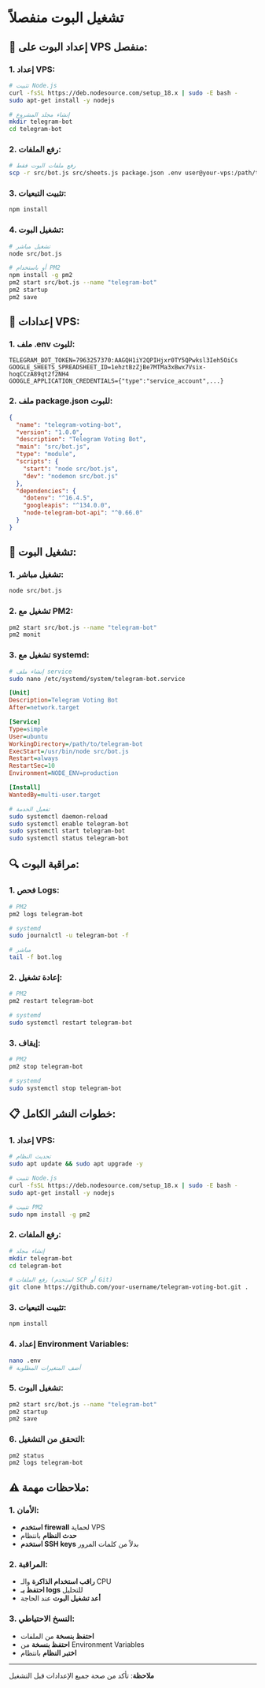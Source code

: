 # تشغيل البوت منفصلاً

## 🤖 إعداد البوت على VPS منفصل:

### 1. إعداد VPS:
```bash
# تثبيت Node.js
curl -fsSL https://deb.nodesource.com/setup_18.x | sudo -E bash -
sudo apt-get install -y nodejs

# إنشاء مجلد المشروع
mkdir telegram-bot
cd telegram-bot
```

### 2. رفع الملفات:
```bash
# رفع ملفات البوت فقط
scp -r src/bot.js src/sheets.js package.json .env user@your-vps:/path/to/telegram-bot/
```

### 3. تثبيت التبعيات:
```bash
npm install
```

### 4. تشغيل البوت:
```bash
# تشغيل مباشر
node src/bot.js

# أو باستخدام PM2
npm install -g pm2
pm2 start src/bot.js --name "telegram-bot"
pm2 startup
pm2 save
```

## 🔧 إعدادات VPS:

### 1. ملف .env للبوت:
```env
TELEGRAM_BOT_TOKEN=7963257370:AAGQH1iY2QPIHjxr0TY5QPwksl3Ieh5OiCs
GOOGLE_SHEETS_SPREADSHEET_ID=1ehztBzZjBe7MTMa3xBwx7Vsix-hoqCCzA89qt2f2NH4
GOOGLE_APPLICATION_CREDENTIALS={"type":"service_account",...}
```

### 2. ملف package.json للبوت:
```json
{
  "name": "telegram-voting-bot",
  "version": "1.0.0",
  "description": "Telegram Voting Bot",
  "main": "src/bot.js",
  "type": "module",
  "scripts": {
    "start": "node src/bot.js",
    "dev": "nodemon src/bot.js"
  },
  "dependencies": {
    "dotenv": "^16.4.5",
    "googleapis": "^134.0.0",
    "node-telegram-bot-api": "^0.66.0"
  }
}
```

## 🚀 تشغيل البوت:

### 1. تشغيل مباشر:
```bash
node src/bot.js
```

### 2. تشغيل مع PM2:
```bash
pm2 start src/bot.js --name "telegram-bot"
pm2 monit
```

### 3. تشغيل مع systemd:
```bash
# إنشاء ملف service
sudo nano /etc/systemd/system/telegram-bot.service
```

```ini
[Unit]
Description=Telegram Voting Bot
After=network.target

[Service]
Type=simple
User=ubuntu
WorkingDirectory=/path/to/telegram-bot
ExecStart=/usr/bin/node src/bot.js
Restart=always
RestartSec=10
Environment=NODE_ENV=production

[Install]
WantedBy=multi-user.target
```

```bash
# تفعيل الخدمة
sudo systemctl daemon-reload
sudo systemctl enable telegram-bot
sudo systemctl start telegram-bot
sudo systemctl status telegram-bot
```

## 🔍 مراقبة البوت:

### 1. فحص Logs:
```bash
# PM2
pm2 logs telegram-bot

# systemd
sudo journalctl -u telegram-bot -f

# مباشر
tail -f bot.log
```

### 2. إعادة تشغيل:
```bash
# PM2
pm2 restart telegram-bot

# systemd
sudo systemctl restart telegram-bot
```

### 3. إيقاف:
```bash
# PM2
pm2 stop telegram-bot

# systemd
sudo systemctl stop telegram-bot
```

## 📋 خطوات النشر الكامل:

### 1. إعداد VPS:
```bash
# تحديث النظام
sudo apt update && sudo apt upgrade -y

# تثبيت Node.js
curl -fsSL https://deb.nodesource.com/setup_18.x | sudo -E bash -
sudo apt-get install -y nodejs

# تثبيت PM2
sudo npm install -g pm2
```

### 2. رفع الملفات:
```bash
# إنشاء مجلد
mkdir telegram-bot
cd telegram-bot

# رفع الملفات (استخدم SCP أو Git)
git clone https://github.com/your-username/telegram-voting-bot.git .
```

### 3. تثبيت التبعيات:
```bash
npm install
```

### 4. إعداد Environment Variables:
```bash
nano .env
# أضف المتغيرات المطلوبة
```

### 5. تشغيل البوت:
```bash
pm2 start src/bot.js --name "telegram-bot"
pm2 startup
pm2 save
```

### 6. التحقق من التشغيل:
```bash
pm2 status
pm2 logs telegram-bot
```

## ⚠️ ملاحظات مهمة:

### 1. الأمان:
- **استخدم firewall** لحماية VPS
- **حدث النظام** بانتظام
- **استخدم SSH keys** بدلاً من كلمات المرور

### 2. المراقبة:
- **راقب استخدام الذاكرة** والـ CPU
- **احتفظ بـ logs** للتحليل
- **أعد تشغيل البوت** عند الحاجة

### 3. النسخ الاحتياطي:
- **احتفظ بنسخة** من الملفات
- **احتفظ بنسخة** من Environment Variables
- **اختبر النظام** بانتظام

---
**ملاحظة**: تأكد من صحة جميع الإعدادات قبل التشغيل

